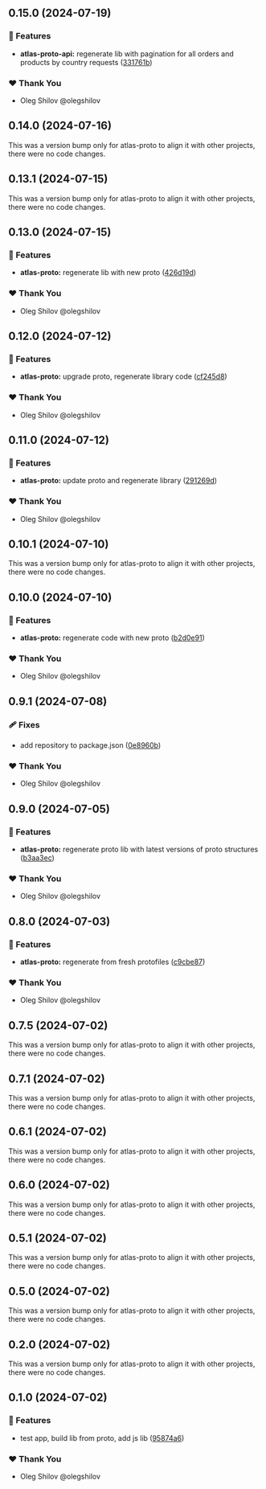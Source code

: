 ## 0.15.0 (2024-07-19)


### 🚀 Features

- **atlas-proto-api:** regenerate lib with pagination for all orders and products by country requests ([331761b](https://github.com/redpill-research/atlas-api-client/commit/331761b))


### ❤️  Thank You

- Oleg Shilov @olegshilov

## 0.14.0 (2024-07-16)

This was a version bump only for atlas-proto to align it with other projects, there were no code changes.

## 0.13.1 (2024-07-15)

This was a version bump only for atlas-proto to align it with other projects, there were no code changes.

## 0.13.0 (2024-07-15)


### 🚀 Features

- **atlas-proto:** regenerate lib with new proto ([426d19d](https://github.com/redpill-research/atlas-api-client/commit/426d19d))


### ❤️  Thank You

- Oleg Shilov @olegshilov

## 0.12.0 (2024-07-12)


### 🚀 Features

- **atlas-proto:** upgrade proto, regenerate library code ([cf245d8](https://github.com/redpill-research/atlas-api-client/commit/cf245d8))


### ❤️  Thank You

- Oleg Shilov @olegshilov

## 0.11.0 (2024-07-12)


### 🚀 Features

- **atlas-proto:** update proto and regenerate library ([291269d](https://github.com/redpill-research/atlas-api-client/commit/291269d))


### ❤️  Thank You

- Oleg Shilov @olegshilov

## 0.10.1 (2024-07-10)

This was a version bump only for atlas-proto to align it with other projects, there were no code changes.

## 0.10.0 (2024-07-10)


### 🚀 Features

- **atlas-proto:** regenerate code with new proto ([b2d0e91](https://github.com/redpill-research/atlas-api-client/commit/b2d0e91))


### ❤️  Thank You

- Oleg Shilov @olegshilov

## 0.9.1 (2024-07-08)


### 🩹 Fixes

- add repository to package.json ([0e8960b](https://github.com/redpill-research/atlas-api-client/commit/0e8960b))


### ❤️  Thank You

- Oleg Shilov @olegshilov

## 0.9.0 (2024-07-05)


### 🚀 Features

- **atlas-proto:** regenerate proto lib with latest versions of proto structures ([b3aa3ec](https://github.com/redpill-research/atlas-js-client/commit/b3aa3ec))


### ❤️  Thank You

- Oleg Shilov @olegshilov

## 0.8.0 (2024-07-03)


### 🚀 Features

- **atlas-proto:** regenerate from fresh protofiles ([c9cbe87](https://github.com/redpill-research/atlas-js-client/commit/c9cbe87))


### ❤️  Thank You

- Oleg Shilov @olegshilov

## 0.7.5 (2024-07-02)

This was a version bump only for atlas-proto to align it with other projects, there were no code changes.

## 0.7.1 (2024-07-02)

This was a version bump only for atlas-proto to align it with other projects, there were no code changes.

## 0.6.1 (2024-07-02)

This was a version bump only for atlas-proto to align it with other projects, there were no code changes.

## 0.6.0 (2024-07-02)

This was a version bump only for atlas-proto to align it with other projects, there were no code changes.

## 0.5.1 (2024-07-02)

This was a version bump only for atlas-proto to align it with other projects, there were no code changes.

## 0.5.0 (2024-07-02)

This was a version bump only for atlas-proto to align it with other projects, there were no code changes.

## 0.2.0 (2024-07-02)

This was a version bump only for atlas-proto to align it with other projects, there were no code changes.

## 0.1.0 (2024-07-02)

### 🚀 Features

- test app, build lib from proto, add js lib ([95874a6](https://github.com/redpill-research/atlas-js-client/commit/95874a6))

### ❤️ Thank You

- Oleg Shilov @olegshilov

